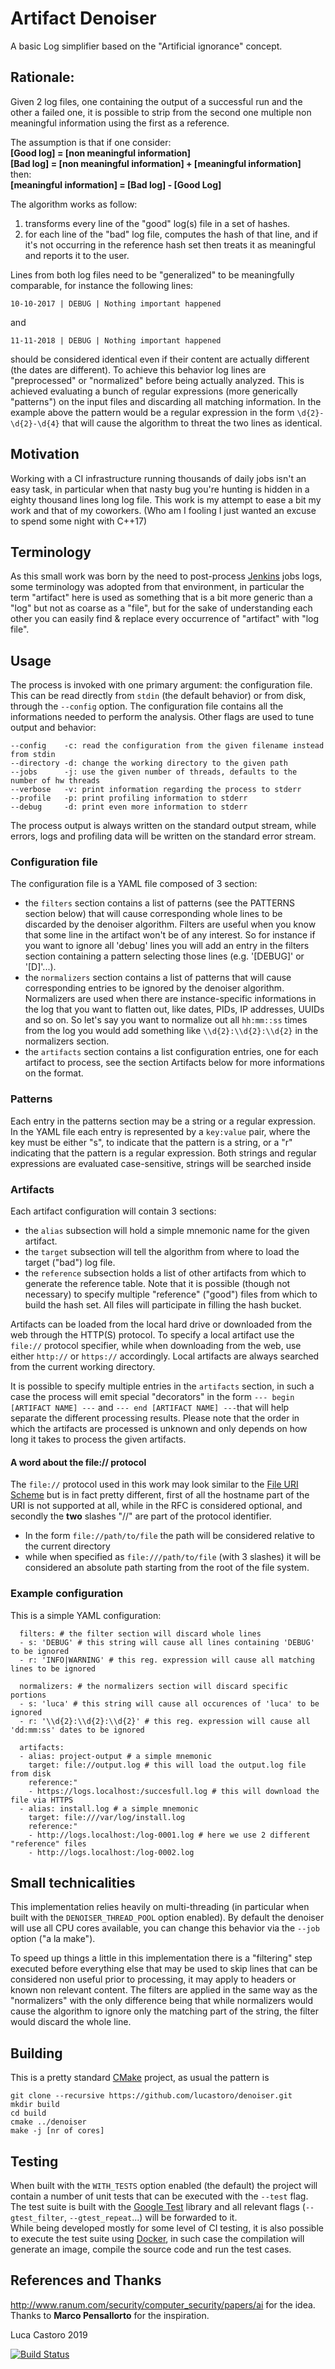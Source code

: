 # Artifact Denoiser
A basic Log simplifier based on the "Artificial ignorance" concept.

## Rationale:
Given 2 log files, one containing the output of a successful run and the other a failed one, it is possible to strip
from the second one multiple non meaningful information using the first as a reference.

The assumption is that if one consider:  
**[Good log] = [non meaningful information]**  
**[Bad log]  = [non meaningful information] + [meaningful information]**  
then:  
**[meaningful information] = [Bad log] - [Good Log]**

The algorithm works as follow:
1) transforms every line of the "good" log(s) file in a set of hashes.
2) for each line of the "bad" log file, computes the hash of that line, and if it's not occurring in the reference hash
   set then treats it as meaningful and reports it to the user.

Lines from both log files need to be "generalized" to be meaningfully comparable, for instance the following lines:

`10-10-2017 | DEBUG | Nothing important happened`

and

`11-11-2018 | DEBUG | Nothing important happened`

should be considered identical even if their content are actually different (the dates are different).
To achieve this behavior log lines are "preprocessed" or "normalized" before being actually analyzed.
This is achieved evaluating a bunch of regular expressions (more generically "patterns") on the input files and
discarding all matching information.
In the example above the pattern would be a regular expression in the form `\d{2}-\d{2}-\d{4}` that will cause the
algorithm to threat the two lines as identical.

## Motivation
Working with a CI infrastructure running thousands of daily jobs isn't an easy task, in particular when that nasty bug
you're hunting is hidden in a eighty thousand lines long log file. This work is my attempt to ease a bit my work and
that of my coworkers. (Who am I fooling I just wanted an excuse to spend some night with C++17)

## Terminology
As this small work was born by the need to post-process [Jenkins](https://jenkins.io) jobs logs, some terminology
was adopted from that environment, in particular the term "artifact" here is used as something that is a bit more
generic than a "log" but not as coarse as a "file", but for the sake of understanding each other you can easily find &
replace every occurrence of "artifact" with "log file".

## Usage
The process is invoked with one primary argument: the configuration file.
This can be read directly from `stdin` (the default behavior) or from disk, through the `--config` option.
The configuration file contains all the informations needed to perform the analysis.
Other flags are used to tune output and behavior:
```
--config    -c: read the configuration from the given filename instead from stdin
--directory -d: change the working directory to the given path
--jobs      -j: use the given number of threads, defaults to the number of hw threads
--verbose   -v: print information regarding the process to stderr
--profile   -p: print profiling information to stderr
--debug     -d: print even more information to stderr
```
The process output is always written on the standard output stream, while errors, logs and profiling data will be
written on the standard error stream.

### Configuration file
The configuration file is a YAML file composed of 3 section:
 - the `filters` section contains a list of patterns (see the PATTERNS section below) that will cause corresponding
   whole lines to be discarded by the denoiser algorithm.
   Filters are useful when you know that some line in the artifact won't be of any interest.
   So for instance if you want to ignore all 'debug' lines you will add an entry in the filters section containing a
   pattern selecting those lines (e.g. '[DEBUG]' or '[D]'...).
 - the `normalizers` section contains a list of patterns that will cause corresponding entries to be ignored by the
   denoiser algorithm.
   Normalizers are used when there are instance-specific informations in the log that you want to flatten out, like
   dates, PIDs, IP addresses, UUIDs and so on.
   So let's say you want to normalize out all `hh:mm::ss` times from the log you would add something like
   `\\d{2}:\\d{2}:\\d{2}` in the normalizers section.
 - the `artifacts` section contains a list configuration entries, one for each artifact to process, see the section
   Artifacts below for more informations on the format.

### Patterns
Each entry in the patterns section may be a string or a regular expression.
In the YAML file each entry is represented by a `key:value` pair, where the key must be either "s", to indicate that the
pattern is a string, or a "r" indicating that the pattern is a regular expression.
Both strings and regular expressions are evaluated case-sensitive, strings will be searched inside

### Artifacts
Each artifact configuration will contain 3 sections:
 - the `alias` subsection will hold a simple mnemonic name for the given artifact.
 - the `target` subsection will tell the algorithm from where to load the target ("bad") log file.
 - the `reference` subsection holds a list of other artifacts from which to generate the reference table. Note that it
   is possible (though not necessary) to specify multiple "reference" ("good") files from which to build the hash set.
   All files will participate in filling the hash bucket. 

Artifacts can be loaded from the local hard drive or downloaded from the web through the HTTP(S) protocol.
To specify a local artifact use the `file://` protocol specifier, while when downloading from the web, use either
`http://` or `https://` accordingly. Local artifacts are always searched from the current working directory.

It is possible to specify multiple entries in the `artifacts` section, in such a case the process will emit special
"decorators" in the form `--- begin [ARTIFACT NAME] ---` and `--- end [ARTIFACT NAME] ---`that will help separate the
different processing results. Please note that the order in which the artifacts are processed is unknown and only
depends on how long it takes to process the given artifacts. 

#### A word about the file:// protocol
The `file://` protocol used in this work may look similar to the [File URI Scheme](https://tools.ietf.org/html/rfc8089)
but is in fact pretty different, first of all the hostname part of the URI is not supported at all, while in the RFC is
considered optional, and secondly the **two** slashes "//" are part of the protocol identifier.  
- In the form `file://path/to/file` the path will be considered relative to the current directory
- while when specified as `file:///path/to/file` (with 3 slashes) it will be considered an absolute path starting from
  the root of the file system.

### Example configuration
This is a simple YAML configuration:

```
  filters: # the filter section will discard whole lines
  - s: 'DEBUG' # this string will cause all lines containing 'DEBUG' to be ignored
  - r: 'INFO|WARNING' # this reg. expression will cause all matching lines to be ignored

  normalizers: # the normalizers section will discard specific portions
  - s: 'luca' # this string will cause all occurences of 'luca' to be ignored
  - r: '\\d{2}:\\d{2}:\\d{2}' # this reg. expression will cause all 'dd:mm:ss' dates to be ignored

  artifacts:
  - alias: project-output # a simple mnemonic
    target: file://output.log # this will load the output.log file from disk
    reference:"
    - https://logs.localhost:/succesfull.log # this will download the file via HTTPS
  - alias: install.log # a simple mnemonic
    target: file:///var/log/install.log
    reference:"
    - http://logs.localhost:/log-0001.log # here we use 2 different "reference" files
    - http://logs.localhost:/log-0002.log
```

## Small technicalities
This implementation relies heavily on multi-threading (in particular when built with the `DENOISER_THREAD_POOL` option
enabled). By default the denoiser will use all CPU cores available, you can change this behavior via the `--job`
option ("a la make").

To speed up things a little in this implementation there is a "filtering" step executed before everything else that
may be used to skip lines that can be considered non useful prior to processing, it may apply to headers or known non
relevant content. The filters are applied in the same way as the "normalizers" with the only difference being that
while normalizers would cause the algorithm to ignore only the matching part of the string, the filter would discard the
whole line.

## Building
This is a pretty standard [CMake](https://cmake.org) project, as usual the pattern is
```
git clone --recursive https://github.com/lucastoro/denoiser.git
mkdir build
cd build
cmake ../denoiser
make -j [nr of cores]
```

## Testing
When built with the `WITH_TESTS` option enabled (the default) the project will contain a number of unit tests that can
be executed with the `--test` flag. The test suite is built with the [Google Test](https://github.com/google/googletest)
library and all relevant flags (`--gtest_filter`, `--gtest_repeat`...) will be forwarded to it.  
While being developed mostly for some level of CI testing, it is also possible to execute the test suite using
[Docker](https://www.docker.com/), in such case the compilation will generate an image, compile the source code and run
the test cases.

## References and Thanks
http://www.ranum.com/security/computer_security/papers/ai for the idea.  
Thanks to **Marco Pensallorto** for the inspiration.

Luca Castoro 2019

[![Build Status](https://travis-ci.org/lucastoro/denoiser.svg?branch=master)](https://travis-ci.org/lucastoro/denoiser)